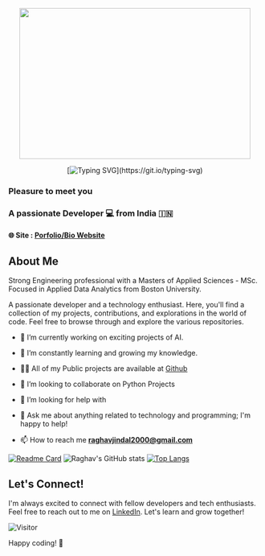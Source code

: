 <p align="center">
  <img width="460" height="300" src="https://media.giphy.com/media/dWesBcTLavkZuG35MI/giphy.gif">
</p>

<div align="center">
 
[![Typing SVG](https://readme-typing-svg.herokuapp.com?color=green&size=35&center=true&vCenter=true&width=600&lines=Hi+There+👋+%2C+I'm+Raghav!)](https://git.io/typing-svg)
 
</div>

### Pleasure to meet you 
### A passionate Developer 💻 from India 🇮🇳
#### 🌐 Site : [Porfolio/Bio Website](https://raghavjindal2000.github.io) 

## About Me

Strong Engineering professional with a Masters of Applied Sciences - MSc. Focused in Applied Data Analytics from Boston University.

A passionate developer and a technology enthusiast. Here, you'll find a collection of my projects, contributions, and explorations in the world of code. Feel free to browse through and explore the various repositories.

- 🔭 I’m currently working on exciting projects of AI.

- 🌱 I’m constantly learning and growing my knowledge.

- 👨‍💻 All of my Public projects are available at [Github](https://github.com/RaghavJindal2000/)

- 👯 I’m looking to collaborate on Python Projects
  
- 🤔 I’m looking for help with 

- 💬 Ask me about anything related to technology and programming; I'm happy to help!

- 📫 How to reach me **raghavjindal2000@gmail.com**

[![Readme Card](https://github-readme-stats.vercel.app/api/pin/?username=raghavjindal2000&repo=raghavjindal2000)](https://github.com/raghavjindal2000/raghavjindal2000)
![Raghav's GitHub stats](https://github-readme-stats.vercel.app/api?username=raghavjindal2000&show_icons=true&theme=agolia)
[![Top Langs](https://github-readme-stats.vercel.app/api/top-langs/?username=raghavjindal2000)](https://github.com/raghavjindal2000/github-readme-stats)


## Let's Connect!

I'm always excited to connect with fellow developers and tech enthusiasts. Feel free to reach out to me on [LinkedIn](https://www.linkedin.com/in/raghavjindal2000/). Let's learn and grow together!

![Visitor](https://komarev.com/ghpvc/?username=RaghavJindal2000&color=blue&style=flat&label=Profile+Visits)

Happy coding! 🚀
